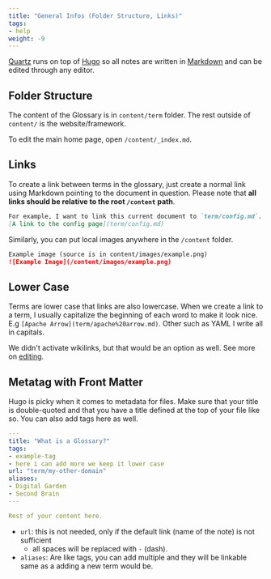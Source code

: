 ```yaml
---
title: "General Infos (Folder Structure, Links)"
tags:
- help
weight: -9
---
```

[Quartz](https://quartz.jzhao.xyz) runs on top of [Hugo](https://gohugo.io/) so all notes are written in [Markdown](https://www.markdownguide.org/getting-started/) and can be edited through any editor.

## Folder Structure
The content of the Glossary is in `content/term` folder. The rest outside of `content/` is the website/framework.

To edit the main home page, open `/content/_index.md`.
## Links
To create a link between terms in the glossary, just create a normal link using Markdown pointing to the document in question. Please note that **all links should be relative to the root `/content` path**.
```markdown
For example, I want to link this current document to `term/config.md`.
[A link to the config page](term/config.md)
```

Similarly, you can put local images anywhere in the `/content` folder.
```markdown
Example image (source is in content/images/example.png)
![Example Image](/content/images/example.png)
```

## Lower Case
Terms are lower case that links are also lowercase. When we create a link to a term, I usually capitalize the beginning of each word to make it look nice. E.g `[Apache Arrow](term/apache%20arrow.md)`. Other such as YAML I write all in capitals.

We didn't activate wikilinks, but that would be an option as well. See more on [editing](https://quartz.jzhao.xyz/notes/editing/).
## Metatag with Front Matter
Hugo is picky when it comes to metadata for files. Make sure that your title is double-quoted and that you have a title defined at the top of your file like so. You can also add tags here as well.
```yaml
---
title: "What is a Glossary?"
tags:
- example-tag
- here i can add more we keep it lower case
url: "term/my-other-domain"
aliases:
- Digital Garden
- Second Brain
---

Rest of your content here.
```

- `url`: this is not needed, only if the default link (name of the note) is not sufficient
	- all spaces will be replaced with `-` (dash).
- `aliases`: Are like tags, you can add multiple and they will be linkable same as a adding a new term would be.

